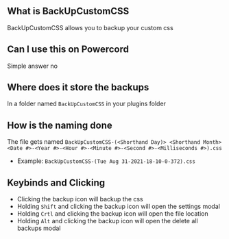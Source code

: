 ## What is BackUpCustomCSS
BackUpCustomCSS allows you to backup your custom css

## Can I use this on Powercord
Simple answer no

## Where does it store the backups
In a folder named `BackUpCustomCSS` in your plugins folder

## How is the naming done
The file gets named `BackUpCustomCSS-(<Shorthand Day)> <Shorthand Month> <Date #>-<Year #>-<Hour #>-<Minute #>-<Second #>-<Milliseconds #>).css` 
* Example: `BackUpCustomCSS-(Tue Aug 31-2021-18-10-0-372).css`

## Keybinds and Clicking
* Clicking the backup icon will backup the css
* Holding `Shift` and clicking the backup icon will open the settings modal
* Holding `Crtl` and clicking the backup icon will open the file location
* Holding `Alt` and clicking the backup icon will open the delete all backups modal
